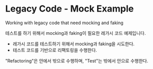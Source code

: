 Legacy Code - Mock Example
============

Working with legacy code that need mocking and faking

테스트를 하기 위해서 mocking과 faking이 필요한 레가시 코드 예제입니다.

- 레가시 코드를 테스트하기 위해서 mocking과 faking을 시도한다.
- 테스트 코드를 기반으로 리팩토링을 수행한다.

"Refactoring"은 안에서 밖으로 수행하며, 
"Test"는 밖에서 안으로 수행한다.
 